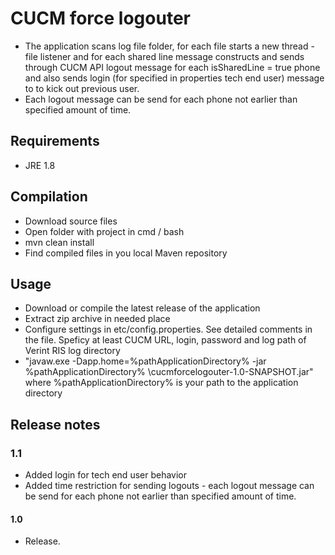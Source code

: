 # CUCM force logouter #
* The application scans log file folder, for each file starts a new thread - file listener and for each shared line message constructs and sends through CUCM API logout message for each isSharedLine = true phone and also sends login (for specified in properties tech end user) message to to kick out previous user.
* Each logout message can be send for each phone not earlier than specified amount of time.

## Requirements ##
* JRE 1.8

## Compilation ##
* Download source files
* Open folder with project in cmd / bash
* mvn clean install
* Find compiled files in you local Maven repository

## Usage ##
* Download or compile the latest release of the application
* Extract zip archive in needed place
* Configure settings in etc/config.properties. See detailed comments in the file. Speficy at least CUCM URL, login, password and log path of Verint RIS log directory
* "javaw.exe -Dapp.home=%pathApplicationDirectory% -jar %pathApplicationDirectory% \cucmforcelogouter-1.0-SNAPSHOT.jar" where %pathApplicationDirectory% is your path to the application directory

## Release notes ##
### 1.1 ###
* Added login for tech end user behavior
* Added time restriction for sending logouts - each logout message can be send for each phone not earlier than specified amount of time.
#### 1.0 ####
* Release.